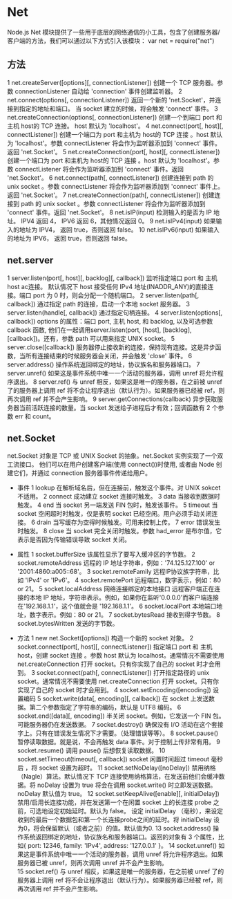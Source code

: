 # Net

Node.js Net 模块提供了一些用于底层的网络通信的小工具，包含了创建服务器/客户端的方法，我们可以通过以下方式引入该模块： 
var net = require("net")

## 方法

1 net.createServer([options][, connectionListener])
创建一个 TCP 服务器。参数 connectionListener 自动给 'connection' 事件创建监听器。 
2 net.connect(options[, connectionListener])
返回一个新的 'net.Socket'，并连接到指定的地址和端口。
 当 socket 建立的时候，将会触发 'connect' 事件。 
3 net.createConnection(options[, connectionListener])
创建一个到端口 port 和 主机 host的 TCP 连接。 host 默认为 'localhost'。 
4 net.connect(port[, host][, connectListener])
创建一个端口为 port 和主机为 host的 TCP 连接 。host 默认为 'localhost'。参数 connectListener 将会作为监听器添加到 'connect' 事件。返回 'net.Socket'。 
5 net.createConnection(port[, host][, connectListener])
创建一个端口为 port 和主机为 host的 TCP 连接 。host 默认为 'localhost'。参数 connectListener 将会作为监听器添加到 'connect' 事件。返回 'net.Socket'。 
6 net.connect(path[, connectListener])
创建连接到 path 的 unix socket 。参数 connectListener 将会作为监听器添加到 'connect' 事件上。返回 'net.Socket'。 
7 net.createConnection(path[, connectListener])
创建连接到 path 的 unix socket 。参数 connectListener 将会作为监听器添加到 'connect' 事件。返回 'net.Socket'。 
8 net.isIP(input)
检测输入的是否为 IP 地址。 IPV4 返回 4， IPV6 返回 6，其他情况返回 0。 
9 net.isIPv4(input)
如果输入的地址为 IPV4， 返回 true，否则返回 false。 
10 net.isIPv6(input)
如果输入的地址为 IPV6， 返回 true，否则返回 false。 


## net.server

1 server.listen(port[, host][, backlog][, callback])
监听指定端口 port 和 主机 host ac连接。 默认情况下 host 接受任何 IPv4 地址(INADDR_ANY)的直接连接。端口 port 为 0 时，则会分配一个随机端口。 
2 server.listen(path[, callback])
通过指定 path 的连接，启动一个本地 socket 服务器。 
3 server.listen(handle[, callback])
通过指定句柄连接。 
4 server.listen(options[, callback])
options 的属性：端口 port, 主机 host, 和 backlog, 以及可选参数 callback 函数, 他们在一起调用server.listen(port, [host], [backlog], [callback])。还有，参数 path 可以用来指定 UNIX socket。 
5 server.close([callback])
服务器停止接收新的连接，保持现有连接。这是异步函数，当所有连接结束的时候服务器会关闭，并会触发 'close' 事件。 
6 server.address()
操作系统返回绑定的地址，协议族名和服务器端口。 
7 server.unref()
如果这是事件系统中唯一一个活动的服务器，调用 unref 将允许程序退出。 
8 server.ref()
与 unref 相反，如果这是唯一的服务器，在之前被 unref 了的服务器上调用 ref 将不会让程序退出（默认行为）。如果服务器已经被 ref，则再次调用 ref 并不会产生影响。 
9 server.getConnections(callback)
异步获取服务器当前活跃连接的数量。当 socket 发送给子进程后才有效；回调函数有 2 个参数 err 和 count。 


## net.Socket

net.Socket 对象是 TCP 或 UNIX Socket 的抽象。net.Socket 实例实现了一个双工流接口。 他们可以在用户创建客户端(使用 connect())时使用, 或者由 Node 创建它们，并通过 connection 服务器事件传递给用户。

- 事件
1 lookup
在解析域名后，但在连接前，触发这个事件。对 UNIX sokcet 不适用。 
2 connect
成功建立 socket 连接时触发。 
3 data
当接收到数据时触发。 
4 end
当 socket 另一端发送 FIN 包时，触发该事件。 
5 timeout
当 socket 空闲超时时触发，仅是表明 socket 已经空闲。用户必须手动关闭连接。 
6 drain
当写缓存为空得时候触发。可用来控制上传。 
7 error
错误发生时触发。 
8 close
当 socket 完全关闭时触发。参数 had_error 是布尔值，它表示是否因为传输错误导致 socket 关闭。 

- 属性
1 socket.bufferSize
该属性显示了要写入缓冲区的字节数。 
2 socket.remoteAddress
远程的 IP 地址字符串，例如：'74.125.127.100' or '2001:4860:a005::68'。 
3 socket.remoteFamily
远程IP协议族字符串，比如 'IPv4' or 'IPv6'。 
4 socket.remotePort
远程端口，数字表示，例如：80 or 21。 
5 socket.localAddress
网络连接绑定的本地接口 远程客户端正在连接的本地 IP 地址，字符串表示。例如，如果你在监听'0.0.0.0'而客户端连接在'192.168.1.1'，这个值就会是 '192.168.1.1'。 
6 socket.localPort
本地端口地址，数字表示。例如：80 or 21。 
7 socket.bytesRead
接收到得字节数。 
8 socket.bytesWritten
发送的字节数。 

- 方法
1 new net.Socket([options])
构造一个新的 socket 对象。 
2 socket.connect(port[, host][, connectListener])
指定端口 port 和 主机 host，创建 socket 连接 。参数 host 默认为 localhost。通常情况不需要使用 net.createConnection 打开 socket。只有你实现了自己的 socket 时才会用到。 
3 socket.connect(path[, connectListener])
打开指定路径的 unix socket。通常情况不需要使用 net.createConnection 打开 socket。只有你实现了自己的 socket 时才会用到。 
4 socket.setEncoding([encoding])
设置编码 
5 socket.write(data[, encoding][, callback])
在 socket 上发送数据。第二个参数指定了字符串的编码，默认是 UTF8 编码。 
6 socket.end([data][, encoding])
半关闭 socket。例如，它发送一个 FIN 包。可能服务器仍在发送数据。 
7 socket.destroy()
确保没有 I/O 活动在这个套接字上。只有在错误发生情况下才需要。（处理错误等等）。 
8 socket.pause()
暂停读取数据。就是说，不会再触发 data 事件。对于控制上传非常有用。 
9 socket.resume()
调用 pause() 后想恢复读取数据。 
10 socket.setTimeout(timeout[, callback])
socket 闲置时间超过 timeout 毫秒后 ，将 socket 设置为超时。 
11 socket.setNoDelay([noDelay])
禁用纳格（Nagle）算法。默认情况下 TCP 连接使用纳格算法，在发送前他们会缓冲数据。将 noDelay 设置为 true 将会在调用 socket.write() 时立即发送数据。noDelay 默认值为 true。 
12 socket.setKeepAlive([enable][, initialDelay])
禁用/启用长连接功能，并在发送第一个在闲置 socket 上的长连接 probe 之前，可选地设定初始延时。默认为 false。 设定 initialDelay （毫秒），来设定收到的最后一个数据包和第一个长连接probe之间的延时。将 initialDelay 设为0，将会保留默认（或者之前）的值。默认值为0. 
13 socket.address()
操作系统返回绑定的地址，协议族名和服务器端口。返回的对象有 3 个属性，比如{ port: 12346, family: 'IPv4', address: '127.0.0.1' }。 
14 socket.unref()
如果这是事件系统中唯一一个活动的服务器，调用 unref 将允许程序退出。如果服务器已被 unref，则再次调用 unref 并不会产生影响。  
15 socket.ref()
与 unref 相反，如果这是唯一的服务器，在之前被 unref 了的服务器上调用 ref 将不会让程序退出（默认行为）。如果服务器已经被 ref，则再次调用 ref 并不会产生影响。 

